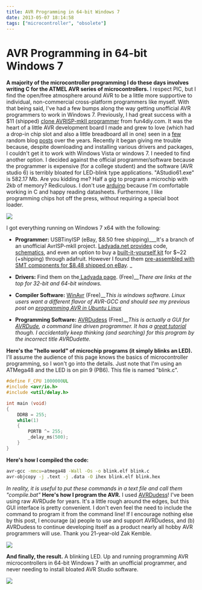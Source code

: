 ```yaml
---
title: AVR Programming in 64-bit Windows 7
date: 2013-05-07 18:14:58
tags: ["microcontroller", "obsolete"]
---
```


# AVR Programming in 64-bit Windows 7

__A majority of the microcontroller programming I do these days involves writing C for the ATMEL AVR series of microcontrollers.__ I respect PIC, but I find the open/free atmosphere around AVR to be a little more supportive to individual, non-commercial cross-platform programmers like myself. With that being said, I've had a few bumps along the way getting unofficial AVR programmers to work in Windows 7. Previously, I had great success with a $11 (shipped) [clone AVRISP-mkII programmer](http://fun4diy.com/AVRISP_mkII.htm)  from fun4diy.com. It was the heart of a little AVR development board I made and grew to love (which had a drop-in chip slot and also a little breadboard all in one) seen in a [few](http://www.swharden.com/blog/2010-12-28-full-auto-rapidfire-mouse-modification/) random blog [posts](http://www.swharden.com/blog/2010-05-24-solar-powered-qrss-beacon/) over the years. Recently it began giving me trouble because, despite downloading and installing various drivers and packages, I couldn't get it to work with Windows Vista or windows 7. I needed to find another option. I decided against the official programmer/software because the programmer is expensive (for a college student) and the software (AVR studio 6) is terribly bloated for LED-blink type applications. "AStudio61.exe" is 582.17 Mb. Are you kidding me? Half a gig to program a microchip with 2kb of memory? Rediculous.  I don't use [arduino](http://en.wikipedia.org/wiki/Arduino) because I'm comfortable working in C and happy reading datasheets. Furthermore, I like programming chips hot off the press, without requiring a special boot loader.

<div class="text-center img-border">

![](https://swharden.com/static/2013/05/07/2013-05-05-22.57.01.jpg)

</div>

I got everything running on Windows 7 x64 with the following:

* **Programmer:** USBTinyISP (eBay, $8.50 free shipping)___It's a branch of an unofficial AvrISP-mkII project. [Ladyada.net provides](http://www.ladyada.net/make/usbtinyisp/) code, [schematics](http://www.ladyada.net/make/usbtinyisp/make.html), and even an option to buy a [built-it-yourself kit](http://www.adafruit.com/category/16) for $~22 (+shipping) through adafruit. However I found them [pre-assembled with SMT components for $8.48 shipped on eBay](http://www.ebay.com/sch/usbtiny). _

* **Drivers:** Find them on the[ Ladyada page](http://www.ladyada.net/make/usbtinyisp/download.html). (Free)___There are links at the top for 32-bit and 64-bit windows._

* **Compiler Software:** [WinAvr](http://winavr.sourceforge.net/index.html) (Free)___This is windows software. Linux users want a different flavor of AVR-GCC and should see my previous post on [programming AVR in Ubuntu Linux](http://www.swharden.com/blog/2013-01-06-avr-programming-in-linux/)_

* **Programming Software:** [AVRDudess](http://blog.zakkemble.co.uk/avrdudess-a-gui-for-avrdude/) (Free)___This is actually a GUI for [AVRDude](http://www.ladyada.net/make/usbtinyisp/avrdude.html), a command line driven programmer. It has a [great tutorial](http://www.ladyada.net/learn/avr/avrdude.html) though. I accidentally keep thinking (and searching) for this program by the incorrect title AVRDudette._


__Here's the "hello world" of microchip programs (it simply blinks an LED).__ I'll assume the audience of this page knows the basics of microcontroller programming, so I won't go into the details. Just note that I'm using an ATMega48 and the LED is on pin 9 (PB6). This file is named "blink.c".

```c
#define F_CPU 1000000UL
#include <avr/io.h>
#include <util/delay.h>

int main (void)
{
    DDRB = 255;
    while(1)
    {
        PORTB ^= 255;
        _delay_ms(500);
    }
}
```

__Here's how I compiled the code:__

```bash
avr-gcc -mmcu=atmega48 -Wall -Os -o blink.elf blink.c
avr-objcopy -j .text -j .data -O ihex blink.elf blink.hex
```

_In reality, it is useful to put these commands in a text file and call them "compile.bat"_
__Here's how I program the AVR.__ I used [AVRDudess](http://blog.zakkemble.co.uk/avrdudess-a-gui-for-avrdude/)! I've been using raw AVRDude for years. It's a little rough around the edges, but this GUI interface is pretty convenient. I don't even feel the need to include the command to program it from the command line! If I encourage nothing else by this post, I encourage (a) people to use and support AVRDudess, and (b) AVRDudess to continue developing itself as a product nearly all hobby AVR programmers will use. Thank you 21-year-old Zak Kemble.

<div class="text-center img-border">

![](https://swharden.com/static/2013/05/07/2013-05-05-22.56.20.jpg)

</div>

__And finally, the result.__ A blinking LED. Up and running programming AVR microcontrollers in 64-bit Windows 7 with an unofficial programmer, and never needing to install bloated AVR Studio software.

<div class="text-center img-border">

![](https://swharden.com/static/2013/05/07/2013-05-05-23.05.53.jpg)

</div>